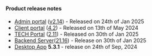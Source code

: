 #### Product release notes
* [Admin portal](/configs/release-notes/admin) ([v2.14](/configs/release-notes/admin/v2.15)) - Released on 24th of Jan 2025
* [Client portal](/configs/release-notes/portal) ([4.2](/configs/release-notes/portal/v4.2)) - Released on 13th of May 2024
* [TECH Portal](/configs/release-notes/tech) ([2.11](/configs/release-notes/tech/v2.11)) - Released on 30th of Jan 2025
* [Backend Server](/configs/release-notes/server)([21.16](/configs/release-notes/server)) - Release on 30th of Jan 2025
* [Desktop App](/configs/release-notes/desktop) **5.3.1** - release on 24th of Sep, 2024
